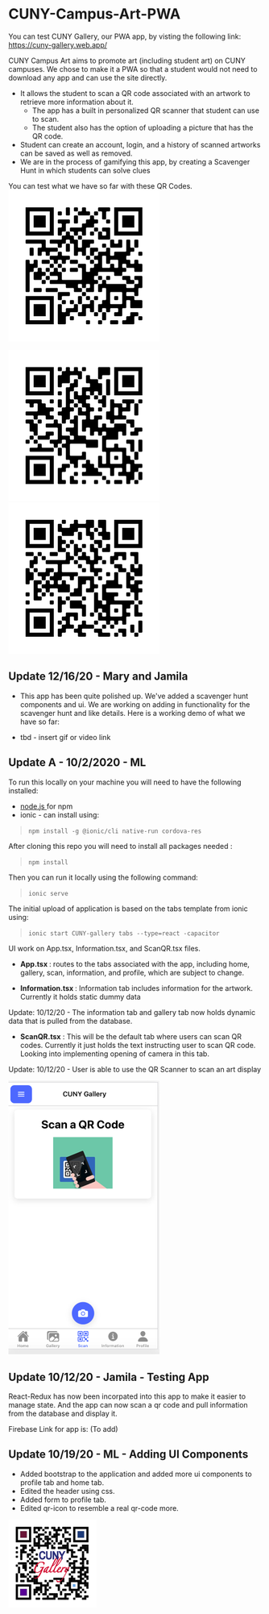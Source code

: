 # CUNY-Campus-Art-PWA

You can test CUNY Gallery, our PWA app, by visting the following link:<a href="https://cuny-gallery.web.app/"> https://cuny-gallery.web.app/ </a>

CUNY Campus Art aims to promote art (including student art) on CUNY campuses. We chose to make it a PWA so that a student would not need to download any app and can use the site directly.
- It allows the student to scan a QR code associated with an artwork to retrieve more information about it.
  - The app has a built in personalized QR scanner that student can use to scan.
  - The student also has the option of uploading a picture that has the QR code.
- Student can create an account, login, and a history of scanned artworks can be saved as well as removed.
- We are in the process of gamifying this app, by creating a Scavenger Hunt in which students can solve clues

You can test what we have so far with these QR Codes.
<img src="Girl With Pearl Earring updated QR Code.png" width="300"/>

<img src="Mona Lisa Updated QR Code.png" width="300"/>

<img src="Birth of Venus updated QR Codes.png" width="300"/>


## Update 12/16/20 - Mary and Jamila
* This app has been quite polished up. We've added a scavenger hunt components and ui. We are working on adding in functionality for the scavenger hunt and like details. Here is a working demo of what we have so far:

* tbd - insert gif or video link

## Update A - 10/2/2020 - ML

To run this locally on your machine you will need to have the following installed:
* <a href="https://nodejs.org/en/"> node.js </a> for npm
* ionic - can install using:

> `npm install -g @ionic/cli native-run cordova-res`

After cloning this repo you will need to install all packages needed :

>`npm install`

Then you can run it locally using the following command:
> `ionic serve`

The initial upload of application is based on the tabs template from ionic using:

> `ionic start CUNY-gallery tabs --type=react -capacitor`

UI work on App.tsx, Information.tsx, and ScanQR.tsx files.
* <strong>App.tsx </strong> : routes to the tabs associated with the app, including home, gallery, scan, information, and profile, which are subject to change.

* <strong> Information.tsx </strong> : Information tab includes information for the artwork. Currently it holds static dummy data

Update: 10/12/20 - The information tab and gallery tab now holds dynamic data that is pulled from the database.


* <strong>ScanQR.tsx</strong> : This will be the default tab where users can scan QR codes. Currently it just holds the text instructing user to scan QR code. Looking into implementing opening of camera in this tab.

Update: 10/12/20 - User is able to use the QR Scanner to scan an art display

<img src="ScanQR.png" width="300"/>


## Update 10/12/20 - Jamila - Testing App

React-Redux has now been incorpated into this app to make it easier to manage state. And the app can now scan a qr code and pull information from the database and display it.

Firebase Link for app is:
(To add)


## Update 10/19/20 - ML - Adding UI Components

* Added bootstrap to the application and added more ui components to profile tab and home tab.
* Edited the header using css.
* Added form to profile tab.
* Edited qr-icon to resemble a real qr-code more.

<img src="./src/assets/images/QR-Icon.png" width="175"/>
